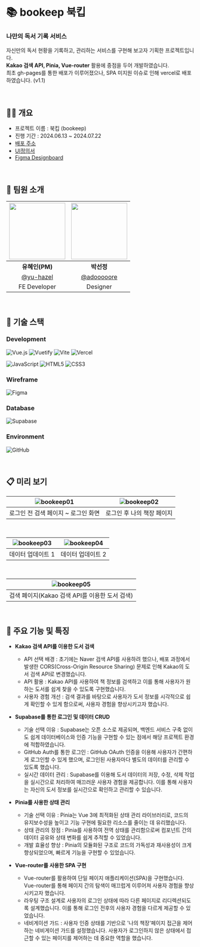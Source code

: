 # 📚 bookeep 북킵

### 나만의 독서 기록 서비스

자신만의 독서 현황을 기록하고, 관리하는 서비스를 구현해 보고자 기획한 프로젝트입니다. <br>
**Kakao 검색 API, Pinia, Vue-router** 활용에 중점을 두어 개발하였습니다. <br>
최초 gh-pages를 통한 배포가 이루어졌으나, SPA 미지원 이슈로 인해 vercel로 배포하였습니다. (v1.1)

<br>


## ✋🏻 개요

- 프로젝트 이름 : 북킵 (bookeep)
- 진행 기간 : 2024.06.13 ~ 2024.07.22
- [배포 주소](https://bookeep-beta.vercel.app/bookeep/)
- [UI정의서](https://drive.google.com/file/d/1K_zlPKP2xPGxW_QBFP0dK6U8mF5RJzvL/view?usp=drive_link)
- [Figma Designboard](https://www.figma.com/design/bxfKv52XQX10qgWkhsteyx/Bookeep-design?node-id=0-1&t=T1mKDHqJsNiChK8N-1)

<br>

## 🧩 팀원 소개

| <img src="https://github.com/user-attachments/assets/b5a24df4-177b-4fde-a5a8-a54d04570032" width="150" height="150"> | <img src="https://github.com/user-attachments/assets/6aec1026-b507-4c78-92eb-21670bf6e4de" width="150" height="150"> |
|:---:|:---:|
| **유혜인(PM)** | **박선정** |
| [@yu-hazel](https://github.com/yu-hazel) | [@adooooore](https://github.com/adooooore) |
| FE Developer | Designer |

<br>

## 🥞 기술 스택

### Development

![Vue.js](https://img.shields.io/badge/vuejs-%2335495e.svg?style=for-the-badge&logo=vuedotjs&logoColor=%234FC08D)
![Vuetify](https://img.shields.io/badge/Vuetify-1867C0?style=for-the-badge&logo=vuetify&logoColor=AEDDFF)
![Vite](https://img.shields.io/badge/vite-%23646CFF.svg?style=for-the-badge&logo=vite&logoColor=white)
![Vercel](https://img.shields.io/badge/vercel-%23000000.svg?style=for-the-badge&logo=vercel&logoColor=white)

![JavaScript](https://img.shields.io/badge/javascript-%23323330.svg?style=for-the-badge&logo=javascript&logoColor=%23F7DF1E)
![HTML5](https://img.shields.io/badge/html5-%23E34F26.svg?style=for-the-badge&logo=html5&logoColor=white)
![CSS3](https://img.shields.io/badge/css3-%231572B6.svg?style=for-the-badge&logo=css3&logoColor=white)

### Wireframe

![Figma](https://img.shields.io/badge/figma-%23F24E1E.svg?style=for-the-badge&logo=figma&logoColor=white)

### Database

![Supabase](https://img.shields.io/badge/Supabase-3ECF8E?style=for-the-badge&logo=supabase&logoColor=white)

### Environment

![GitHub](https://img.shields.io/badge/github-%23121011.svg?style=for-the-badge&logo=github&logoColor=white)

<br>


## 📋 미리 보기

![bookeep01](https://github.com/user-attachments/assets/41de0e8c-22bb-4558-86dc-256094d64dbd) | ![bookeep02](https://github.com/user-attachments/assets/ae681853-15fe-42a3-9e13-114f310a4fc2) |
| :---: | :---: |
| 로그인 전 검색 페이지 ~ 로그인 화면 | 로그인 후 나의 책장 페이지 |

<br>

![bookeep03](https://github.com/user-attachments/assets/b936a293-0376-487b-9a86-7e96e853d596) | ![bookeep04](https://github.com/user-attachments/assets/2360090e-dfbd-489f-b51a-4f6067c222b9) |
| :---: | :---: |
| 데이터 업데이트 1 | 데이터 업데이트 2 |

<br>

![bookeep05](https://github.com/user-attachments/assets/1057d49c-0a5c-4389-b583-419a6f802626) |
| :---: |
| 검색 페이지(Kakao 검색 API를 이용한 도서 검색) |

<br>

## 🐳 주요 기능 및 특징

- **Kakao 검색 API를 이용한 도서 검색**
  - API 선택 배경 : 초기에는 Naver 검색 API를 사용하려 했으나, 배포 과정에서 발생한 CORS(Cross-Origin Resource Sharing) 문제로 인해 Kakao의 도서 검색 API로 변경했습니다.
  - API 활용 : Kakao API를 사용하여 책 정보를 검색하고 이를 통해 사용자가 원하는 도서를 쉽게 찾을 수 있도록 구현했습니다.
  - 사용자 경험 개선 : 검색 결과를 바탕으로 사용자가 도서 정보를 시각적으로 쉽게 확인할 수 있게 함으로써, 사용자 경험을 향상시키고자 했습니다.

 
- **Supabase를 통한 로그인 및 데이터 CRUD**
  - 기술 선택 이유 : Supabase는 오픈 소스로 제공되며, 백엔드 서비스 구축 없이도 쉽게 데이터베이스와 인증 기능을 구현할 수 있는 점에서 해당 프로젝트 환경에 적합하였습니다.
  - GitHub Auth를 통한 로그인 : GitHub OAuth 인증을 이용해 사용자가 간편하게 로그인할 수 있게 했으며, 로그인된 사용자마다 별도의 데이터를 관리할 수 있도록 했습니다.
  - 실시간 데이터 관리 : Supabase를 이용해 도서 데이터의 저장, 수정, 삭제 작업을 실시간으로 처리하여 매끄러운 사용자 경험을 제공합니다. 이를 통해 사용자는 자신의 도서 정보를 실시간으로 확인하고 관리할 수 있습니다.

 
- **Pinia를 사용한 상태 관리**
  - 기술 선택 이유 : Pinia는 Vue 3에 최적화된 상태 관리 라이브러리로, 코드의 유지보수성을 높이고 기능 구현에 필요한 리소스를 줄이는 데 유리했습니다.
  - 상태 관리의 장점 : Pinia를 사용하여 전역 상태를 관리함으로써 컴포넌트 간의 데이터 공유와 상태 변화를 쉽게 추적할 수 있었습니다.
  - 개발 효율성 향상 : Pinia의 모듈화된 구조로 코드의 가독성과 재사용성이 크게 향상되었으며, 빠르게 기능을 구현할 수 있었습니다.

    
- **Vue-router를 사용한 SPA 구현**
  - Vue-router를 활용하여 단일 페이지 애플리케이션(SPA)을 구현했습니다. Vue-router를 통해 페이지 간의 탐색이 매끄럽게 이루어져 사용자 경험을 향상시키고자 했습니다.
  - 라우팅 구조 설계로 사용자의 로그인 상태에 따라 다른 페이지로 리디렉션되도록 설계했습니다. 이를 통해 로그인 전후의 사용자 경험을 다르게 제공할 수 있었습니다.
  - 네비게이션 가드 : 사용자 인증 상태를 기반으로 '나의 책장'페이지 접근을 제어하는 네비게이션 가드를 설정했습니다. 사용자가 로그인하지 않은 상태에서 접근할 수 있는 페이지를 제어하는 데 중요한 역할을 했습니다.
     

